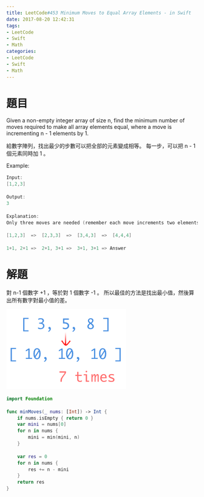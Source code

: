 ```yaml
---
title: LeetCode#453 Minimum Moves to Equal Array Elements - in Swift
date: 2017-08-20 12:42:31
tags:
- LeetCode
- Swift
- Math
categories: 
- LeetCode
- Swift
- Math
---
```



# 題目
Given a non-empty integer array of size n, find the minimum number of moves required to make all array elements equal, where a move is incrementing n - 1 elements by 1.
 
給數字陣列，找出最少的步數可以把全部的元素變成相等。
每一步，可以把 n - 1 個元素同時加 1 。

Example:
``` swift
Input:
[1,2,3]

Output:
3

Explanation:
Only three moves are needed (remember each move increments two elements):

[1,2,3]  =>  [2,3,3]  =>  [3,4,3]  =>  [4,4,4]

1+1, 2+1 =>  2+1, 3+1 =>  3+1, 3+1 => Answer
```


# 解題

對 n-1 個數字 +1 ，等於對 1 個數字 -1 。
所以最佳的方法是找出最小值，然後算出所有數字對最小值的差。

![](../images/leetcode-453/moves.gif)

``` swift
import Foundation

func minMoves(_ nums: [Int]) -> Int {
    if nums.isEmpty { return 0 }
    var mini = nums[0]
    for n in nums {
        mini = min(mini, n)
    }
    
    var res = 0
    for n in nums {
        res += n - mini
    }
    return res
}
```














